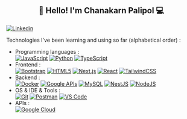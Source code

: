<h2 align="center"> 💖   Hello! I'm Chanakarn Palipol   💻 </h2>

[![Linkedin](https://img.shields.io/badge/-LinkedIn-blue?style=flat&logo=Linkedin&logoColor=white&link=https://www.linkedin.com/in/chanakarn-palipol-3627982b1/)](https://www.linkedin.com/in/chanakarn-palipol-3627982b1/)

Technologies I've been learning and using so far (alphabetical order) :

- Programming languages : <br />
    [![JavaScript](https://img.shields.io/badge/-JavaScript-eee?style=flat-square&logo=javascript&logoColor=DD9C25)](https://github.com/ChanakarnPalipol)
    [![Python](http://img.shields.io/badge/-Python-eee?style=flat-square&logo=python&logoColor=F7BD2F)](https://github.com/ChanakarnPalipol)
    [![TypeScript](http://img.shields.io/badge/-TypeScript-eee?style=flat-square&logo=typescript&logoColor=3178C6)](https://github.com/ChanakarnPalipol)
- Frontend : <br />
    [![Bootstrap](http://img.shields.io/badge/-Bootstrap-eee?style=flat-square&logo=bootstrap&logoColor=563D7C)](https://github.com/ChanakarnPalipol)
    [![HTML5](http://img.shields.io/badge/-HTML5-eee?style=flat-square&logo=html5&logoColor=E34F26)](https://github.com/ChanakarnPalipol)
    [![Next.js](http://img.shields.io/badge/-Next.js-eee?style=flat-square&logo=next.js&logoColor=000)](https://github.com/ChanakarnPalipol)
    [![React](https://img.shields.io/badge/-React-eee?style=flat-square&logo=react&logoColor=0088cc)](https://github.com/ChanakarnPalipol)
    [![TailwindCSS](https://img.shields.io/badge/-Tailwind%20CSS-eee?style=flat-square&logo=tailwind-css&logoColor=06B6D4)](https://github.com/ChanakarnPalipol)
- Backend : <br />
    [![Docker](https://img.shields.io/badge/-Docker-eee?style=flat-square&logo=docker&logoColor=2496ed)](https://github.com/ChanakarnPalipol)
    [![Google APIs](http://img.shields.io/badge/-Google%20APIs-eee?style=flat-square&logo=google&logoColor=4285F4)](https://github.com/ChanakarnPalipol)
    [![MySQL](http://img.shields.io/badge/-MySQL-eee?style=flat-square&logo=mysql&logoColor=4479A1)](https://github.com/ChanakarnPalipol)
    [![NestJS](https://img.shields.io/badge/-NestJS-eee?style=flat-square&logo=nestjs&logoColor=E0234E)](https://github.com/ChanakarnPalipol)
    [![NodeJS](http://img.shields.io/badge/-NodeJS-eee?style=flat-square&logo=data:image/png;base64,iVBORw0KGgoAAAANSUhEUgAAAA4AAAAOCAMAAAAolt3jAAAAgVBMVEUzmTMzkTM0mDQslSwtlS00mzQAAAA7nTsymDIzmDMwmDAymTIzmDMzmTMzmDMzmDMzlzM0mTQzmTMzmTMzmTMzmTMzmTM0mjQ1nDUxlzEymDIzmTMzmTMzmTMzmTMzmTMwlzAzmTMzmTMzmTMzmTMzmTMzmTM0mTQzmTMzmTP///8ybrFJAAAAKXRSTlMAAAAAAAAAAAAAAA9RxlIRBjSR6/7vmzkIAyd21Nt8JwMauPwrKvlQxcV6L9IAAABUSURBVAjXY2RgZGTkYGQEUl8ZwUx2EAUSZfz0jVESSPEygMAXkIgiIyMbAwT8+v+fUeU/jAfkMzKqMjLDuX//k8ZFMwrNIjRnoDkS7AUZxqcQLwAA4+0cex8ENfMAAAAASUVORK5CYII=)](https://github.com/ChanakarnPalipol)
- OS & IDE & Tools : <br />
    [![Git](http://img.shields.io/badge/-Git-eee?style=flat-square&logo=git&logoColor=F05032)](https://github.com/ChanakarnPalipol)
    [![Postman](http://img.shields.io/badge/-Postman-eee?style=flat-square&logo=postman&logoColor=FF6C37)](https://github.com/ChanakarnPalipol)
    [![VS Code](http://img.shields.io/badge/-VS%20Code-eee?style=flat-square&logo=visual-studio-code&logoColor=007ACC)](https://github.com/ChanakarnPalipol)
- APIs : <br />
    [![Google Cloud](https://img.shields.io/badge/-Google%20Cloud-eee?style=flat-square&logo=google-cloud&logoColor=4285F4)](https://github.com/ChanakarnPalipol)
